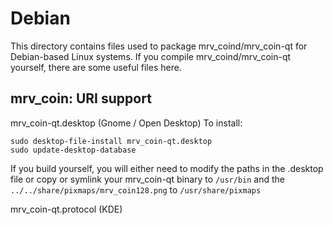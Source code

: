 
Debian
====================
This directory contains files used to package mrv_coind/mrv_coin-qt
for Debian-based Linux systems. If you compile mrv_coind/mrv_coin-qt yourself, there are some useful files here.

## mrv_coin: URI support ##


mrv_coin-qt.desktop  (Gnome / Open Desktop)
To install:

	sudo desktop-file-install mrv_coin-qt.desktop
	sudo update-desktop-database

If you build yourself, you will either need to modify the paths in
the .desktop file or copy or symlink your mrv_coin-qt binary to `/usr/bin`
and the `../../share/pixmaps/mrv_coin128.png` to `/usr/share/pixmaps`

mrv_coin-qt.protocol (KDE)

